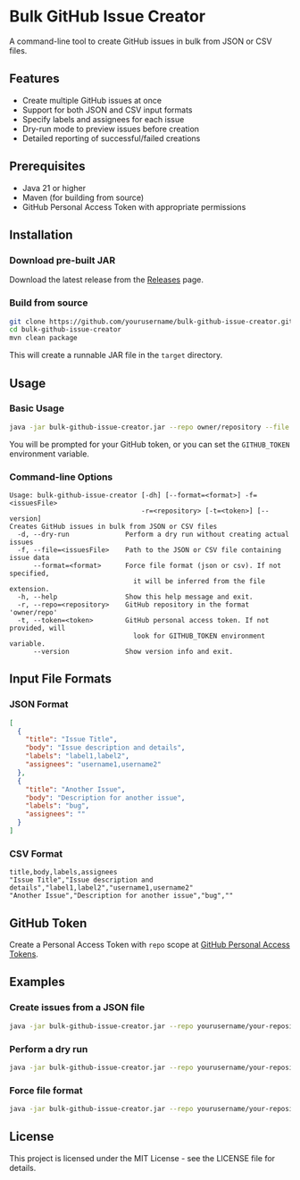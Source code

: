 # Bulk GitHub Issue Creator

A command-line tool to create GitHub issues in bulk from JSON or CSV files.

## Features

- Create multiple GitHub issues at once
- Support for both JSON and CSV input formats
- Specify labels and assignees for each issue
- Dry-run mode to preview issues before creation
- Detailed reporting of successful/failed creations

## Prerequisites

- Java 21 or higher
- Maven (for building from source)
- GitHub Personal Access Token with appropriate permissions

## Installation

### Download pre-built JAR

Download the latest release from the [Releases](https://github.com/yourusername/bulk-github-issue-creator/releases) page.

### Build from source

```bash
git clone https://github.com/yourusername/bulk-github-issue-creator.git
cd bulk-github-issue-creator
mvn clean package
```

This will create a runnable JAR file in the `target` directory.

## Usage

### Basic Usage

```bash
java -jar bulk-github-issue-creator.jar --repo owner/repository --file issues.json
```

You will be prompted for your GitHub token, or you can set the `GITHUB_TOKEN` environment variable.

### Command-line Options

```
Usage: bulk-github-issue-creator [-dh] [--format=<format>] -f=<issuesFile>
                                 -r=<repository> [-t=<token>] [--version]
Creates GitHub issues in bulk from JSON or CSV files
  -d, --dry-run              Perform a dry run without creating actual issues
  -f, --file=<issuesFile>    Path to the JSON or CSV file containing issue data
      --format=<format>      Force file format (json or csv). If not specified,
                               it will be inferred from the file extension.
  -h, --help                 Show this help message and exit.
  -r, --repo=<repository>    GitHub repository in the format 'owner/repo'
  -t, --token=<token>        GitHub personal access token. If not provided, will
                               look for GITHUB_TOKEN environment variable.
      --version              Show version info and exit.
```

## Input File Formats

### JSON Format

```json
[
  {
    "title": "Issue Title",
    "body": "Issue description and details",
    "labels": "label1,label2",
    "assignees": "username1,username2"
  },
  {
    "title": "Another Issue",
    "body": "Description for another issue",
    "labels": "bug",
    "assignees": ""
  }
]
```

### CSV Format

```csv
title,body,labels,assignees
"Issue Title","Issue description and details","label1,label2","username1,username2"
"Another Issue","Description for another issue","bug",""
```

## GitHub Token

Create a Personal Access Token with `repo` scope at [GitHub Personal Access Tokens](https://github.com/settings/tokens).

## Examples

### Create issues from a JSON file

```bash
java -jar bulk-github-issue-creator.jar --repo yourusername/your-repository --file issues.json
```

### Perform a dry run

```bash
java -jar bulk-github-issue-creator.jar --repo yourusername/your-repository --file issues.csv --dry-run
```

### Force file format

```bash
java -jar bulk-github-issue-creator.jar --repo yourusername/your-repository --file issues.txt --format json
```

## License

This project is licensed under the MIT License - see the LICENSE file for details.
